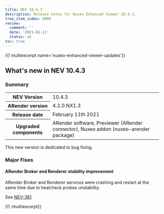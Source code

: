 ```yaml
---
title: NEV 10.4.3
description: Release notes for Nuxeo Enhanced Viewer 10.4.3.
tree_item_index: 9000
review:
  comment: ''
  date: '2021-02-11'
  status: ok
toc: true
---
```


{{! multiexcerpt name='nuxeo-enhanced-viewer-updates'}}
## What's new in NEV 10.4.3

### Summary

<div class="table-scroll">
<table class="hover">
<tbody>
<tr>
<th colspan="1">NEV Version</th>
<td colspan="1">10.4.3</td>
</tr>
<tr>
<th colspan="1">ARender version</th>
<td colspan="1">4.2.0.NX1.3</td>
</tr>
<tr>
<th colspan="1">Release date</th>
<td colspan="1">February 11th 2021</td>
</tr>
<tr>
<th colspan="1">Upgraded components</th>
<td colspan="1">ARender software, Previewer (ARender connector), Nuxeo addon (nuxeo-arender package)</td>
</tr>
</tbody>
</table>
</div>

This new version is dedicated to bug fixing.

### Major Fixes

#### ARender Broker and Renderer stability improvement

ARender Broker and Renderer services were crashing and restart at the same time due to healcheck probes unstability.

See [NEV-381](https://jira.nuxeo.com/browse/NEV-381).

{{! /multiexcerpt}}
